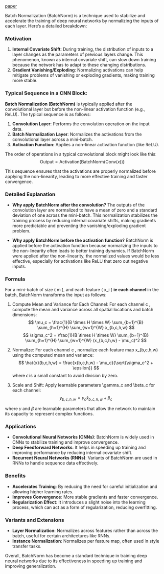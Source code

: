 [paper](https://arxiv.org/abs/1502.03167)

Batch Normalization (BatchNorm) is a technique used to stabilize and accelerate the training of deep neural networks by normalizing the inputs of each layer. Here’s a detailed breakdown:

### Motivation
1. **Internal Covariate Shift**: During training, the distribution of inputs to a layer changes as the parameters of previous layers change. This phenomenon, known as internal covariate shift, can slow down training because the network has to adapt to these changing distributions.
2. **Gradient Vanishing/Exploding**: Normalizing activations can help mitigate problems of vanishing or exploding gradients, making training more stable.

### Typical Sequence in a CNN Block:

**Batch Normalization (BatchNorm)** is typically applied after the convolutional layer but before the non-linear activation function (e.g., ReLU). The typical sequence is as follows:

1. **Convolution Layer**: Performs the convolution operation on the input data.
2. **Batch Normalization Layer**: Normalizes the activations from the convolutional layer across a mini-batch.
3. **Activation Function**: Applies a non-linear activation function (like ReLU).

The order of operations in a typical convolutional block might look like this:
$$\text{Output} = \text{Activation}(\text{BatchNorm}(\text{Conv}(x)))$$

This sequence ensures that the activations are properly normalized before applying the non-linearity, leading to more effective training and faster convergence.

### Detailed Explanation

- **Why apply BatchNorm after the convolution?**
  The outputs of the convolution layer are normalized to have a mean of zero and a standard deviation of one across the mini-batch. This normalization stabilizes the training process by reducing internal covariate shifts, making gradients more predictable and preventing the vanishing/exploding gradient problem.

- **Why apply BatchNorm before the activation function?**
  BatchNorm is applied before the activation function because normalizing the inputs to the non-linearity often leads to better training dynamics. If BatchNorm were applied after the non-linearity, the normalized values would be less effective, especially for activations like ReLU that zero out negative inputs.
  
### Formula
For a mini-batch of size \( m \), and each feature \( x_i \) **ie each channel** in the batch, BatchNorm transforms the input as follows:

1.	Compute Mean and Variance for Each Channel:
For each channel  c , compute the mean and variance across all spatial locations and batch dimensions:
$$ \mu_c = \frac{1}{B \times H \times W} \sum_{b=1}^{B} \sum_{h=1}^{H} \sum_{w=1}^{W} x_{b,c,h,w} $$
$$ \sigma_c^2 = \frac{1}{B \times H \times W} \sum_{b=1}^{B} \sum_{h=1}^{H} \sum_{w=1}^{W} (x_{b,c,h,w} - \mu_c)^2 $$
2.	Normalize:
For each channel  c , normalize each feature map  x_{b,c,h,w}  using the computed mean and variance:
$$ \hat{x}{b,c,h,w} = \frac{x{b,c,h,w} - \mu_c}{\sqrt{\sigma_c^2 + \epsilon}} $$
where $\epsilon$ is a small constant to avoid division by zero.
   
3.	Scale and Shift:
Apply learnable parameters  \gamma_c  and  \beta_c  for each channel:
$$ y_{b,c,h,w} = \gamma_c \hat{x}_{b,c,h,w} + \beta_c $$

where $\gamma$ and $\beta$ are learnable parameters that allow the network to maintain its capacity to represent complex functions.


### Applications
- **Convolutional Neural Networks (CNNs)**: BatchNorm is widely used in CNNs to stabilize training and improve convergence.
- **Deep Feedforward Networks**: It helps in speeding up training and improving performance by reducing internal covariate shift.
- **Recurrent Neural Networks (RNNs)**: Variants of BatchNorm are used in RNNs to handle sequence data effectively.

### Benefits
- **Accelerates Training**: By reducing the need for careful initialization and allowing higher learning rates.
- **Improves Convergence**: More stable gradients and faster convergence.
- **Regularization Effect**: It introduces a slight noise into the learning process, which can act as a form of regularization, reducing overfitting.

### Variants and Extensions
- **Layer Normalization**: Normalizes across features rather than across the batch, useful for certain architectures like RNNs.
- **Instance Normalization**: Normalizes per feature map, often used in style transfer tasks.

Overall, BatchNorm has become a standard technique in training deep neural networks due to its effectiveness in speeding up training and improving generalization.